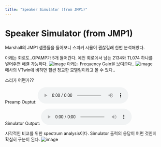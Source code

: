 ```yaml
---
title: "Speaker Simulator (from JMP1)"
---
```

# Speaker Simulator (from JMP1)

Marshall의 JMP1 샘플들을 들어보니 스피커 시뮬이 괜찮길래 한번 분석해봤다.

아래는 회로도..OPAMP가 5개 들어간다. 예전 회로에서 남는 2134와 TL074 하나를 넣어주면 해결 가능하다.
![image](3f79d63629748cec9947bd1a75491066.png)
아래는 Frequency Gain을 보여준다..
![image](366229afe58d4c2e98a7239c3cda4b43.png)
메사의 VTwin에 비하면 훨씬 정교한 모델링이라고 볼 수 있다..


소리가 어떤가??

Preamp Ouptut:
![audio](5a3deb9769cbea8a9ac8b0a9ffe01f93.mp3)

Simulator Output:
![audio](da897afd116e5ac5ffed76d31915d61c.mp3)

시각적인 비교를 위한 spectrum analysis이다. Simulator 출력의 응답이 어떤 것인지 확실히 구분이 된다.
![image](038765522493e20459b902c5f3294f3c.png)



